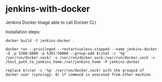 # jenkins-with-docker
Jenkins Docker Image able to call Docker CLI  

Installation steps:
```
docker build -t jenkins-docker .
```
```
docker run --privileged --restart=unless-stopped --name jenkins-docker -d -p 5300:8080 -p 5301:50000 --group-add $(stat -c '%g' /var/run/docker.sock) -v /var/run/docker.sock:/var/run/docker.sock -v /host_path_to_jenkins_home:/var/jenkins_home -P jenkins-docker
```
    replace $(stat -c '%g' /var/run/docker.sock) with the groupid of docker user (synology: 0) if command is executed from other machine
